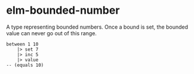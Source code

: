 # elm-bounded-number

A type representing bounded numbers.  Once a bound is set, the bounded value can never go out of this range.

    between 1 10
        |> set 7
        |> inc 5
        |> value
    -- (equals 10)
